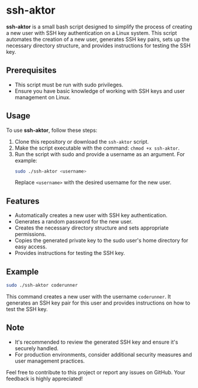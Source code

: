 # ssh-aktor

**ssh-aktor** is a small bash script designed to simplify the process of creating a new user with SSH key authentication on a Linux system. This script automates the creation of a new user, generates SSH key pairs, sets up the necessary directory structure, and provides instructions for testing the SSH key.

## Prerequisites

- This script must be run with sudo privileges.
- Ensure you have basic knowledge of working with SSH keys and user management on Linux.

## Usage

To use **ssh-aktor**, follow these steps:

1. Clone this repository or download the `ssh-aktor` script.
2. Make the script executable with the command: `chmod +x ssh-aktor`.
3. Run the script with sudo and provide a username as an argument. For example:
   ```bash
   sudo ./ssh-aktor <username>
   ```
   Replace `<username>` with the desired username for the new user.

## Features

- Automatically creates a new user with SSH key authentication.
- Generates a random password for the new user.
- Creates the necessary directory structure and sets appropriate permissions.
- Copies the generated private key to the sudo user's home directory for easy access.
- Provides instructions for testing the SSH key.

## Example

```bash
sudo ./ssh-aktor coderunner
```

This command creates a new user with the username `coderunner`. It generates an SSH key pair for this user and provides instructions on how to test the SSH key.

## Note

- It's recommended to review the generated SSH key and ensure it's securely handled.
- For production environments, consider additional security measures and user management practices.

Feel free to contribute to this project or report any issues on GitHub. Your feedback is highly appreciated!
